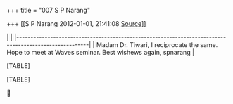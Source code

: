 +++
title = "007 S P Narang"

+++
[[S P Narang	2012-01-01, 21:41:08 [Source](https://groups.google.com/g/bvparishat/c/stiK_ZfjDVM)]]



|                                                                                                       | |-------------------------------------------------------------------------------------------------------| | Madam Dr. Tiwari, I reciprocate the same. Hope to meet at Waves seminar. Best wishews again, spnarang |

[TABLE]

[TABLE]



